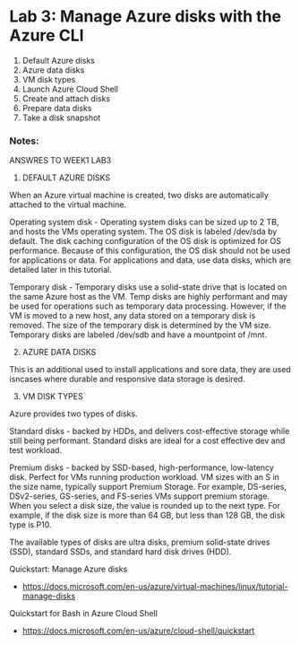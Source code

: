 # Lab 3: Manage Azure disks with the Azure CLI

1. Default Azure disks
2. Azure data disks
3. VM disk types
4. Launch Azure Cloud Shell
5. Create and attach disks
6. Prepare data disks
7. Take a disk snapshot

### Notes:

ANSWRES TO WEEK1 LAB3

1. DEFAULT AZURE DISKS

When an Azure virtual machine is created, two disks are automatically attached to the virtual machine.

Operating system disk - Operating system disks can be sized up to 2 TB, and hosts the VMs operating system. The OS disk is labeled /dev/sda by default. The disk caching configuration of the OS disk is optimized for OS performance. Because of this configuration, the OS disk should not be used for applications or data. For applications and data, use data disks, which are detailed later in this tutorial.

Temporary disk - Temporary disks use a solid-state drive that is located on the same Azure host as the VM. Temp disks are highly performant and may be used for operations such as temporary data processing. However, if the VM is moved to a new host, any data stored on a temporary disk is removed. The size of the temporary disk is determined by the VM size. Temporary disks are labeled /dev/sdb and have a mountpoint of /mnt.

2. AZURE DATA DISKS

This is an additional used to install applications and sore data, they are used isncases where durable and responsive data storage is desired.

3. VM DISK TYPES

Azure provides two types of disks.

Standard disks - backed by HDDs, and delivers cost-effective storage while still being performant. Standard disks are ideal for a cost effective dev and test workload.

Premium disks - backed by SSD-based, high-performance, low-latency disk. Perfect for VMs running production workload. VM sizes with an S in the size name, typically support Premium Storage. For example, DS-series, DSv2-series, GS-series, and FS-series VMs support premium storage. When you select a disk size, the value is rounded up to the next type. For example, if the disk size is more than 64 GB, but less than 128 GB, the disk type is P10.

The available types of disks are ultra disks, premium solid-state drives (SSD), standard SSDs, and standard hard disk drives (HDD).

Quickstart: Manage Azure disks
* https://docs.microsoft.com/en-us/azure/virtual-machines/linux/tutorial-manage-disks

Quickstart for Bash in Azure Cloud Shell
* https://docs.microsoft.com/en-us/azure/cloud-shell/quickstart